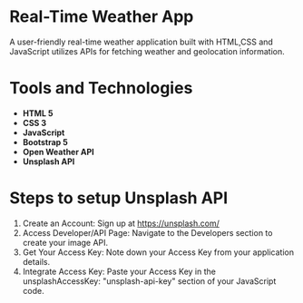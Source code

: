 # Real-Time Weather App

A user-friendly real-time weather application built with HTML,CSS and JavaScript utilizes APIs for fetching weather and geolocation information.



# Tools and Technologies
- **HTML 5**
- **CSS 3**
- **JavaScript**
- **Bootstrap 5**
- **Open Weather API**
- **Unsplash API**

# Steps to setup Unsplash API

1) Create an Account: Sign up at https://unsplash.com/
2) Access Developer/API Page: Navigate to the Developers section to create your image API.
3) Get Your Access Key: Note down your Access Key from your application details.
4) Integrate Access Key: Paste your Access Key in the unsplashAccessKey: "unsplash-api-key" section of your JavaScript code.
  




